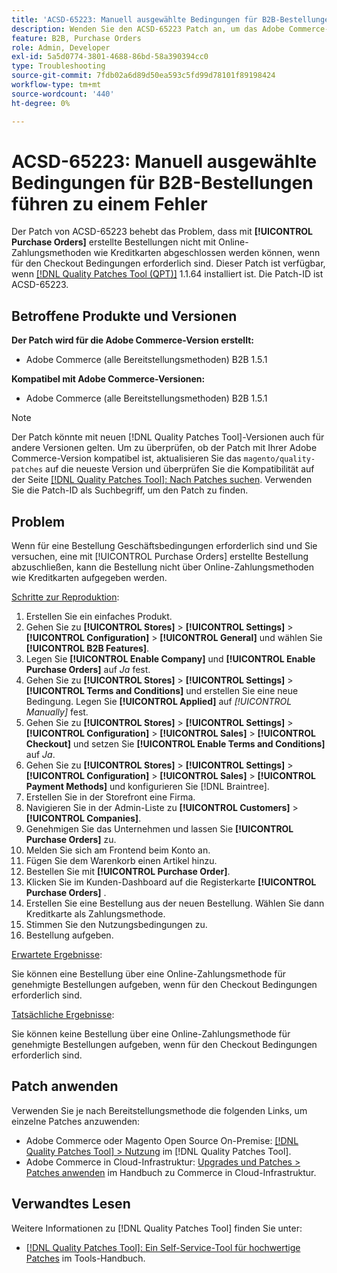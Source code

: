 ```yaml
---
title: 'ACSD-65223: Manuell ausgewählte Bedingungen für B2B-Bestellungen führen zu einem Fehler'
description: Wenden Sie den ACSD-65223 Patch an, um das Adobe Commerce-Problem zu beheben, bei dem mit [!UICONTROL Purchase Orders] erstellte Bestellungen nicht mit Online-Zahlungsmethoden wie Kreditkarten abgeschlossen werden können, wenn für den Checkout Bedingungen erforderlich sind.
feature: B2B, Purchase Orders
role: Admin, Developer
exl-id: 5a5d0774-3801-4688-86bd-58a390394cc0
type: Troubleshooting
source-git-commit: 7fdb02a6d89d50ea593c5fd99d78101f89198424
workflow-type: tm+mt
source-wordcount: '440'
ht-degree: 0%

---
```


# ACSD-65223: Manuell ausgewählte Bedingungen für B2B-Bestellungen führen zu einem Fehler

Der Patch von ACSD-65223 behebt das Problem, dass mit **[!UICONTROL Purchase Orders]** erstellte Bestellungen nicht mit Online-Zahlungsmethoden wie Kreditkarten abgeschlossen werden können, wenn für den Checkout Bedingungen erforderlich sind. Dieser Patch ist verfügbar, wenn [[!DNL Quality Patches Tool (QPT)]](/help/tools/quality-patches-tool/quality-patches-tool-to-self-serve-quality-patches.md) 1.1.64 installiert ist. Die Patch-ID ist ACSD-65223.

## Betroffene Produkte und Versionen

**Der Patch wird für die Adobe Commerce-Version erstellt:**

* Adobe Commerce (alle Bereitstellungsmethoden) B2B 1.5.1

**Kompatibel mit Adobe Commerce-Versionen:**

* Adobe Commerce (alle Bereitstellungsmethoden) B2B 1.5.1

>[!NOTE]
>
>Der Patch könnte mit neuen [!DNL Quality Patches Tool]-Versionen auch für andere Versionen gelten. Um zu überprüfen, ob der Patch mit Ihrer Adobe Commerce-Version kompatibel ist, aktualisieren Sie das `magento/quality-patches` auf die neueste Version und überprüfen Sie die Kompatibilität auf der Seite [[!DNL Quality Patches Tool]: Nach Patches suchen](https://experienceleague.adobe.com/tools/commerce-quality-patches/index.html?lang=de). Verwenden Sie die Patch-ID als Suchbegriff, um den Patch zu finden.

## Problem

Wenn für eine Bestellung Geschäftsbedingungen erforderlich sind und Sie versuchen, eine mit [!UICONTROL Purchase Orders] erstellte Bestellung abzuschließen, kann die Bestellung nicht über Online-Zahlungsmethoden wie Kreditkarten aufgegeben werden.

<u>Schritte zur Reproduktion</u>:

1. Erstellen Sie ein einfaches Produkt.
1. Gehen Sie zu **[!UICONTROL Stores]** > **[!UICONTROL Settings]** > **[!UICONTROL Configuration]** > **[!UICONTROL General]** und wählen Sie **[!UICONTROL B2B Features]**.
1. Legen Sie **[!UICONTROL Enable Company]** und **[!UICONTROL Enable Purchase Orders]** auf *Ja* fest.
1. Gehen Sie zu **[!UICONTROL Stores]** > **[!UICONTROL Settings]** > **[!UICONTROL Terms and Conditions]** und erstellen Sie eine neue Bedingung. Legen Sie **[!UICONTROL Applied]** auf *[!UICONTROL Manually]* fest.
1. Gehen Sie zu **[!UICONTROL Stores]** > **[!UICONTROL Settings]** > **[!UICONTROL Configuration]** > **[!UICONTROL Sales]** > **[!UICONTROL Checkout]** und setzen Sie **[!UICONTROL Enable Terms and Conditions]** auf *Ja*.
1. Gehen Sie zu **[!UICONTROL Stores]** > **[!UICONTROL Settings]** > **[!UICONTROL Configuration]** > **[!UICONTROL Sales]** > **[!UICONTROL Payment Methods]** und konfigurieren Sie [!DNL Braintree].
1. Erstellen Sie in der Storefront eine Firma.
1. Navigieren Sie in der Admin-Liste zu **[!UICONTROL Customers]** > **[!UICONTROL Companies]**.
1. Genehmigen Sie das Unternehmen und lassen Sie **[!UICONTROL Purchase Orders]** zu.
1. Melden Sie sich am Frontend beim Konto an.
1. Fügen Sie dem Warenkorb einen Artikel hinzu.
1. Bestellen Sie mit **[!UICONTROL Purchase Order]**.
1. Klicken Sie im Kunden-Dashboard auf die Registerkarte **[!UICONTROL Purchase Orders]** .
1. Erstellen Sie eine Bestellung aus der neuen Bestellung. Wählen Sie dann Kreditkarte als Zahlungsmethode.
1. Stimmen Sie den Nutzungsbedingungen zu.
1. Bestellung aufgeben.

<u>Erwartete Ergebnisse</u>:

Sie können eine Bestellung über eine Online-Zahlungsmethode für genehmigte Bestellungen aufgeben, wenn für den Checkout Bedingungen erforderlich sind.

<u>Tatsächliche Ergebnisse</u>:

Sie können keine Bestellung über eine Online-Zahlungsmethode für genehmigte Bestellungen aufgeben, wenn für den Checkout Bedingungen erforderlich sind.

## Patch anwenden

Verwenden Sie je nach Bereitstellungsmethode die folgenden Links, um einzelne Patches anzuwenden:

* Adobe Commerce oder Magento Open Source On-Premise: [[!DNL Quality Patches Tool] > Nutzung](/help/tools/quality-patches-tool/usage.md) im [!DNL Quality Patches Tool].
* Adobe Commerce in Cloud-Infrastruktur: [Upgrades und Patches > Patches anwenden](https://experienceleague.adobe.com/docs/commerce-cloud-service/user-guide/develop/upgrade/apply-patches.html?lang=de) im Handbuch zu Commerce in Cloud-Infrastruktur.

## Verwandtes Lesen

Weitere Informationen zu [!DNL Quality Patches Tool] finden Sie unter:

* [[!DNL Quality Patches Tool]: Ein Self-Service-Tool für hochwertige Patches](/help/tools/quality-patches-tool/quality-patches-tool-to-self-serve-quality-patches.md) im Tools-Handbuch.
